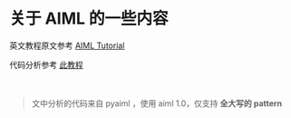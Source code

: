 # 关于 AIML 的一些内容

英文教程原文参考 [AIML Tutorial](https://www.tutorialspoint.com/aiml/index.htm)

代码分析参考 [此教程](https://faunleaf.gitbooks.io/pyaiml/content/)  

　　  

> 文中分析的代码来自 pyaiml ，使用 aiml 1.0，仅支持 **全大写的 pattern**

